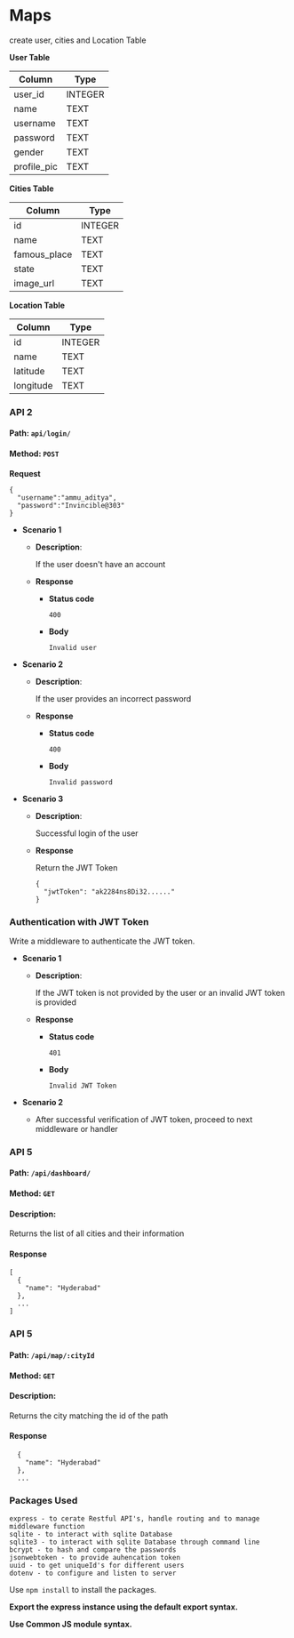 # Maps

create user, cities and Location Table

**User Table**

| Column    | Type    |
| --------  | ------- |
| user_id   | INTEGER |
| name      | TEXT    |
| username  | TEXT    |
| password  | TEXT    |
| gender    | TEXT    |
|profile_pic| TEXT    |

**Cities Table**

| Column              | Type    |
| ------------------- | ------- |
| id                  | INTEGER |
| name                | TEXT    |
| famous_place        | TEXT    |
| state               | TEXT    |
| image_url           | TEXT    |

**Location Table**

| Column              | Type    |
| ------------------- | ------- |
| id                  | INTEGER |
| name                | TEXT    |
| latitude            | TEXT    |
| longitude           | TEXT    |


<Section id="section1">

### API 2

#### Path: `api/login/`

#### Method: `POST`

**Request**

```
{
  "username":"ammu_aditya",
  "password":"Invincible@303"
}
```

- **Scenario 1**

  - **Description**:

    If the user doesn't have an account

  - **Response**
    - **Status code**
      ```
      400
      ```
    - **Body**
      ```
      Invalid user
      ```

- **Scenario 2**

  - **Description**:

    If the user provides an incorrect password

  - **Response**
    - **Status code**
      ```
      400
      ```
    - **Body**
      ```
      Invalid password
      ```

- **Scenario 3**

  - **Description**:

    Successful login of the user

  - **Response**

    Return the JWT Token

    ```
    {
      "jwtToken": "ak2284ns8Di32......"
    }
    ```

</Section>

### Authentication with JWT Token

Write a middleware to authenticate the JWT token.

- **Scenario 1**

  - **Description**:

    If the JWT token is not provided by the user or an invalid JWT token is provided

  - **Response**
    - **Status code**
      ```
      401
      ```
    - **Body**
      ```
      Invalid JWT Token
      ```

- **Scenario 2**
  - After successful verification of JWT token, proceed to next middleware or handler

</Section>

<Section id="section2">

### API 5

#### Path: `/api/dashboard/`

#### Method: `GET`

#### Description:

Returns the list of all cities  and their information

#### Response

```
[
  {
    "name": "Hyderabad"
  },
  ...
]
```

</Section>

<Section id="section3">

### API 5

#### Path: `/api/map/:cityId`

#### Method: `GET`

#### Description:

Returns the city matching the id of the path

#### Response

```
  {
    "name": "Hyderabad"
  },
  ...
```

</Section>

### Packages Used
    express - to cerate Restful API's, handle routing and to manage middleware function
    sqlite - to interact with sqlite Database
    sqlite3 - to interact with sqlite Database through command line
    bcrypt - to hash and compare the passwords
    jsonwebtoken - to provide auhencation token
    uuid - to get uniqueId's for different users
    dotenv - to configure and listen to server

Use `npm install` to install the packages.

**Export the express instance using the default export syntax.**

**Use Common JS module syntax.**